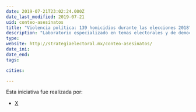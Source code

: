 ```yaml
---
date: 2019-07-21T23:02:24.000Z
date_last_modified: 2019-07-21
uid: conteo-asesinatos
title: "Violencia política: 139 homicidios durante las elecciones 2018"
description: "Laboratorio especializado en temas electorales y de democracia con el objetivo de colaborar e impulsar proyectos que contribuyan a mejorar los procesos democráticos y de rendición de cuentas en México y América Latina."
type: 
website: http://strategiaelectoral.mx/conteo-asesinatos/
date_ini: 
date_end: 
tags:

cities: 

---
```


Esta iniciativa fue realizada por:

- [X](/organizaciones/strategia-electoral)
